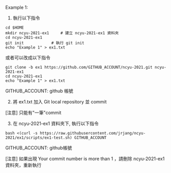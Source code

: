 Example 1:

1. 執行以下指令

```
cd $HOME
mkdir ncyu-2021-ex1		# 建立 ncyu-2021-ex1 資料夾
cd ncyu-2021-ex1
git init			# 執行 git init
echo "Example 1" > ex1.txt
```

或者可以改成以下指令
```
git clone -b ex1 https://github.com/GITHUB_ACCOUNT/ncyu-2021.git ncyu-2021-ex1
cd ncyu-2021-ex1
echo "Example 1" > ex1.txt
```

GITHUB_ACCOUNT: github 帳號

2. 將 ex1.txt 加入 Git local repository 並 commit

[注意] 只能有"一筆"commit

3. 在 ncyu-2021-ex1 資料夾下, 執行以下指令

```
bash <(curl -s https://raw.githubusercontent.com/jrjang/ncyu-2021/ex1/scripts/ex1-test.sh) GITHUB_ACCOUNT
```

GITHUB_ACCOUNT: github帳號

[注意] 如果出現 Your commit number is more than 1 ，請刪除 ncyu-2021-ex1 資料夾，重新執行
